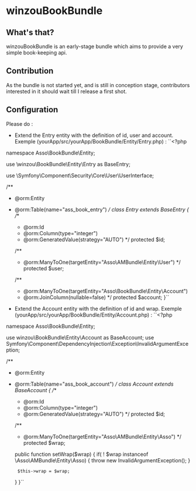 winzouBookBundle
=================

What's that?
-------------

winzouBookBundle is an early-stage bundle which aims to provide a very simple book-keeping api.

Contribution
-------------

As the bundle is not started yet, and is still in conception stage, contributors interested in it should wait till I release a first shot.

Configuration
-------------

Please do :
* Extend the Entry entity with the definition of id, user and account. Exemple (yourApp/src/yourApp/BookBundle/Entity/Entry.php) :
``<?php

namespace Asso\BookBundle\Entity;

use \winzou\BookBundle\Entity\Entry as BaseEntry;

use \Symfony\Component\Security\Core\User\UserInterface;

/**
 * @orm:Entity
 * @orm:Table(name="ass_book_entry")
 */
class Entry extends BaseEntry
{
    /**
     * @orm:Id
     * @orm:Column(type="integer")
     * @orm:GeneratedValue(strategy="AUTO")
     */
    protected $id;
    
    /**
     * @orm:ManyToOne(targetEntity="Asso\AMBundle\Entity\User")
     */
    protected $user;
    
    /**
     * @orm:ManyToOne(targetEntity="Asso\BookBundle\Entity\Account")
     * @orm:JoinColumn(nullable=false)
     */
    protected $account;
}``
* Extend the Account entity with the definition of id and wrap. Exemple (yourApp/src/yourApp/BookBundle/Entity/Account.php) :
``<?php

namespace Asso\BookBundle\Entity;

use winzou\BookBundle\Entity\Account as BaseAccount;
use Symfony\Component\DependencyInjection\Exception\InvalidArgumentException;


/**
 * @orm:Entity
 * @orm:Table(name="ass_book_account")
 */
class Account extends BaseAccount
{
    /**
     * @orm:Id
     * @orm:Column(type="integer")
     * @orm:GeneratedValue(strategy="AUTO")
     */
    protected $id;
    
    /**
     * @orm:ManyToOne(targetEntity="Asso\AMBundle\Entity\Asso")
     */
    protected $wrap;
    
    
    public function setWrap($wrap)
    {
        if( ! $wrap instanceof \Asso\AMBundle\Entity\Asso)
        {
            throw new InvalidArgumentException();
        }
        
        $this->wrap = $wrap;
    }
}``